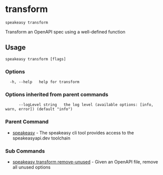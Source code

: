 # transform  
`speakeasy transform`  


Transform an OpenAPI spec using a well-defined function  

## Usage

```
speakeasy transform [flags]
```

### Options

```
  -h, --help   help for transform
```

### Options inherited from parent commands

```
      --logLevel string   the log level (available options: [info, warn, error]) (default "info")
```

### Parent Command

* [speakeasy](../README.md)	 - The speakeasy cli tool provides access to the speakeasyapi.dev toolchain
### Sub Commands

* [speakeasy transform remove-unused](remove-unused.md)	 - Given an OpenAPI file, remove all unused options
